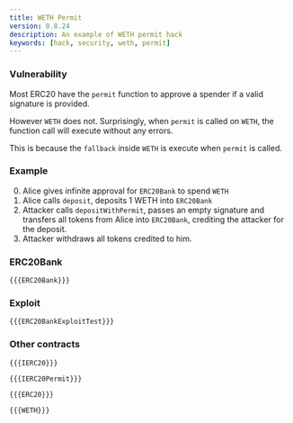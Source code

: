 ```yaml
---
title: WETH Permit
version: 0.8.24
description: An example of WETH permit hack
keywords: [hack, security, weth, permit]
---
```


### Vulnerability

Most ERC20 have the `permit` function to approve a spender if a valid signature is provided.

However `WETH` does not. Surprisingly, when `permit` is called on `WETH`, the function call will execute without any errors.

This is because the `fallback` inside `WETH` is execute when `permit` is called.

### Example

0. Alice gives infinite approval for `ERC20Bank` to spend `WETH`
1. Alice calls `deposit`, deposits 1 WETH into `ERC20Bank`
2. Attacker calls `depositWithPermit`, passes an empty signature and transfers all tokens from Alice into `ERC20Bank`, crediting the attacker for the deposit.
3. Attacker withdraws all tokens credited to him.

### ERC20Bank

```solidity
{{{ERC20Bank}}}
```

### Exploit

```solidity
{{{ERC20BankExploitTest}}}
```

### Other contracts

```solidity
{{{IERC20}}}
```

```solidity
{{{IERC20Permit}}}
```

```solidity
{{{ERC20}}}
```

```solidity
{{{WETH}}}
```
